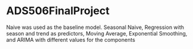 # ADS506FinalProject 
Naive was used as the baseline model.
Seasonal Naive,
Regression with season and trend as predictors,
Moving Average, 
Exponential Smoothing, and
ARIMA with different values for the components
